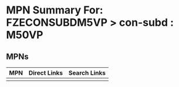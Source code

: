 



# MPN Summary For: FZECONSUBDM5VP > con-subd : M50VP

## MPNs
  

|MPN|Direct Links|Search Links|
| :--- | :--- | :--- |
||||
